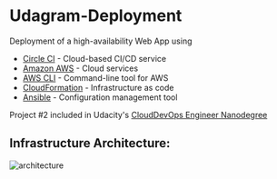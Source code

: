 # Udagram-Deployment

Deployment of a high-availability Web App using

- [Circle CI](www.circleci.com) - Cloud-based CI/CD service
- [Amazon AWS](https://aws.amazon.com/) - Cloud services
- [AWS CLI](https://aws.amazon.com/cli/) - Command-line tool for AWS
- [CloudFormation](https://aws.amazon.com/cloudformation/) - Infrastructure as code
- [Ansible](https://www.ansible.com/) - Configuration management tool


Project #2 included in Udacity's [CloudDevOps Engineer Nanodegree](https://www.udacity.com/course/cloud-dev-ops-nanodegree--nd9991)

## Infrastructure Architecture:
![architecture](../master/udagram%20architecture.png)

